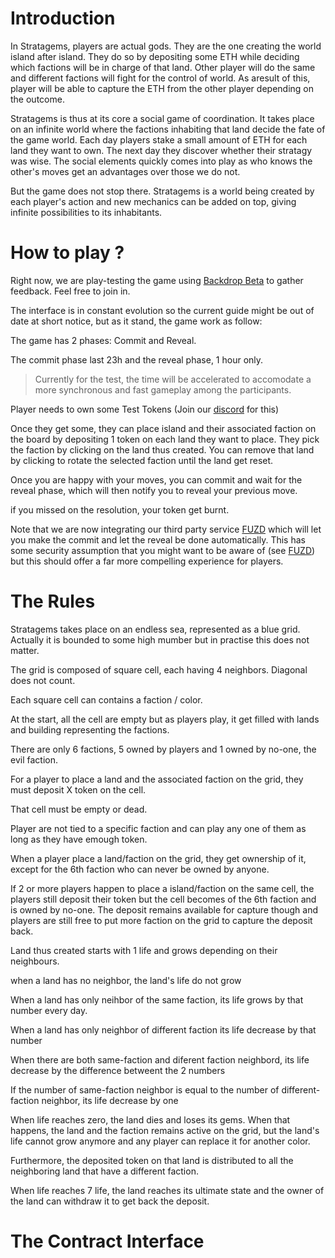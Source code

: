 # Introduction

In Stratagems, players are actual gods. They are the one creating the world island after island. They do so by depositing some ETH while deciding which factions will be in charge of that land. Other player will do the same and different factions will fight for the control of world. As aresult of this, player will be able to capture the ETH from the other player depending on the outcome.

Stratagems is thus at its core a social game of coordination. It takes place on an infinite world where the factions inhabiting that land decide the fate of the game world. Each day players stake a small amount of ETH for each land they want to own. The next day they discover whether their stratagy was wise. The social elements quickly comes into play as who knows the other's moves get an advantages over those we do not.

But the game does not stop there. Stratagems is a world being created by each player's action and new mechanics can be added on top, giving infinite possibilities to its inhabitants.

# How to play ?

Right now, we are play-testing the game using [Backdrop Beta](https://backdropbeta.com/stratagems/join/tKbn9Mph) to gather feedback. Feel free to join in.

The interface is in constant evolution so the current guide might be out of date at short notice, but as it stand, the game work as follow:

The game has 2 phases: Commit and Reveal.

The commit phase last 23h and the reveal phase, 1 hour only.

> Currently for the test, the time will be accelerated to accomodate a more synchronous and fast gameplay among the participants.

Player needs to own some Test Tokens (Join our [discord](https://discord.gg/Qb4gr2ekfr) for this)

Once they get some, they can place island and their associated faction on the board by depositing 1 token on each land they want to place. They pick the faction by clicking on the land thus created. You can remove that land by clicking to rotate the selected faction until the land get reset.

Once you are happy with your moves, you can commit and wait for the reveal phase, which will then notify you to reveal your previous move.

if you missed on the resolution, your token get burnt.

Note that we are now integrating our third party service [FUZD](https://fuzd.dev) which will let you make the commit and let the reveal be done automatically. This has some security assumption that you might want to be aware of (see [FUZD](https://fuzd.dev)) but this should offer a far more compelling experience for players.

# The Rules

Stratagems takes place on an endless sea, represented as a blue grid. Actually it is bounded to some high mumber but in practise this does not matter.

The grid is composed of square cell, each having 4 neighbors. Diagonal does not count.

Each square cell can contains a faction / color.

At the start, all the cell are empty but as players play, it get filled with lands and building representing the factions.

There are only 6 factions, 5 owned by players and 1 owned by no-one, the evil faction.
 
For a player to place a land and the associated faction on the grid, they must deposit X token on the cell.

That cell must be empty or dead.

Player are not tied to a specific faction and can play any one of them as long as they have emough token.

When a player place a land/faction on the grid, they get ownership of it, except for the 6th faction who can never be owned by anyone.

If 2 or more players happen to place a island/faction on the same cell, the players still deposit their token but the cell becomes of the 6th faction and is owned by no-one. The deposit remains available for capture though and players are still free to put more faction on the grid to capture the deposit back.

Land thus created starts with 1 life and grows depending on their neighbours.

when a land has no neighbor, the land's life do not grow

When a land has only neihbor of the same faction, its life grows by that number every day.

When a land has only neighbor of different faction its life decrease by that number

When there are both same-faction and diferent faction neighbord, its life decrease by the difference betweent the 2 numbers

If the number of same-faction neighbor is equal to the number of different-faction neighbor, its life decrease by one

When life reaches zero, the land dies and loses its gems. When that happens, the land and the faction remains active on the grid, but the land's life cannot grow anymore and any player can replace it for another color.

Furthermore, the deposited token on that land is distributed to all the neighboring land that have a different faction.

When life reaches 7 life, the land reaches its ultimate state and the owner of the land can withdraw it to get back the deposit.



# The Contract Interface

